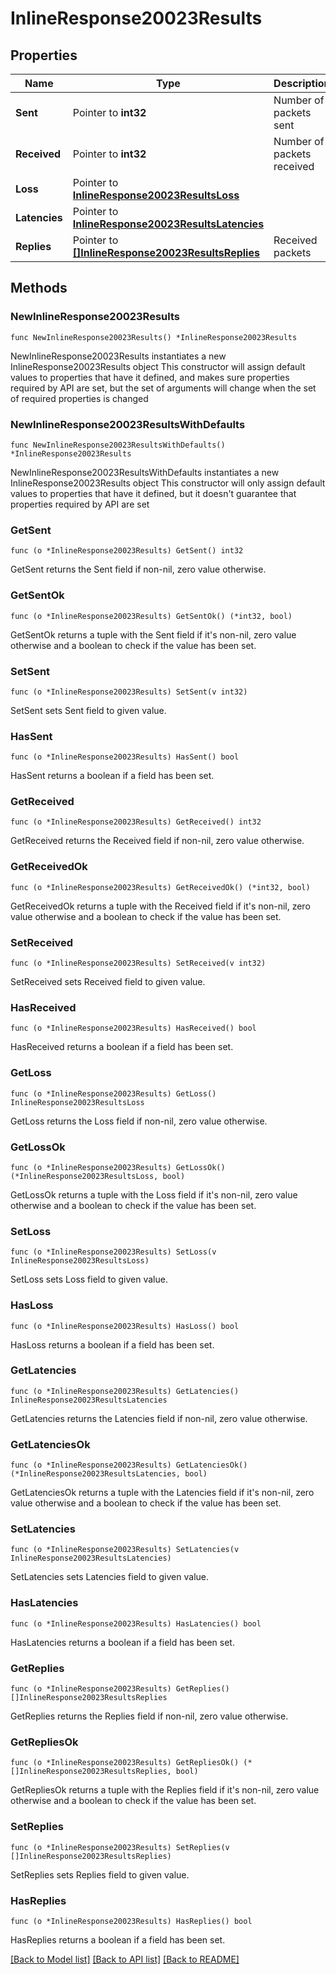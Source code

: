 # InlineResponse20023Results

## Properties

Name | Type | Description | Notes
------------ | ------------- | ------------- | -------------
**Sent** | Pointer to **int32** | Number of packets sent | [optional] 
**Received** | Pointer to **int32** | Number of packets received | [optional] 
**Loss** | Pointer to [**InlineResponse20023ResultsLoss**](InlineResponse20023ResultsLoss.md) |  | [optional] 
**Latencies** | Pointer to [**InlineResponse20023ResultsLatencies**](InlineResponse20023ResultsLatencies.md) |  | [optional] 
**Replies** | Pointer to [**[]InlineResponse20023ResultsReplies**](InlineResponse20023ResultsReplies.md) | Received packets | [optional] 

## Methods

### NewInlineResponse20023Results

`func NewInlineResponse20023Results() *InlineResponse20023Results`

NewInlineResponse20023Results instantiates a new InlineResponse20023Results object
This constructor will assign default values to properties that have it defined,
and makes sure properties required by API are set, but the set of arguments
will change when the set of required properties is changed

### NewInlineResponse20023ResultsWithDefaults

`func NewInlineResponse20023ResultsWithDefaults() *InlineResponse20023Results`

NewInlineResponse20023ResultsWithDefaults instantiates a new InlineResponse20023Results object
This constructor will only assign default values to properties that have it defined,
but it doesn't guarantee that properties required by API are set

### GetSent

`func (o *InlineResponse20023Results) GetSent() int32`

GetSent returns the Sent field if non-nil, zero value otherwise.

### GetSentOk

`func (o *InlineResponse20023Results) GetSentOk() (*int32, bool)`

GetSentOk returns a tuple with the Sent field if it's non-nil, zero value otherwise
and a boolean to check if the value has been set.

### SetSent

`func (o *InlineResponse20023Results) SetSent(v int32)`

SetSent sets Sent field to given value.

### HasSent

`func (o *InlineResponse20023Results) HasSent() bool`

HasSent returns a boolean if a field has been set.

### GetReceived

`func (o *InlineResponse20023Results) GetReceived() int32`

GetReceived returns the Received field if non-nil, zero value otherwise.

### GetReceivedOk

`func (o *InlineResponse20023Results) GetReceivedOk() (*int32, bool)`

GetReceivedOk returns a tuple with the Received field if it's non-nil, zero value otherwise
and a boolean to check if the value has been set.

### SetReceived

`func (o *InlineResponse20023Results) SetReceived(v int32)`

SetReceived sets Received field to given value.

### HasReceived

`func (o *InlineResponse20023Results) HasReceived() bool`

HasReceived returns a boolean if a field has been set.

### GetLoss

`func (o *InlineResponse20023Results) GetLoss() InlineResponse20023ResultsLoss`

GetLoss returns the Loss field if non-nil, zero value otherwise.

### GetLossOk

`func (o *InlineResponse20023Results) GetLossOk() (*InlineResponse20023ResultsLoss, bool)`

GetLossOk returns a tuple with the Loss field if it's non-nil, zero value otherwise
and a boolean to check if the value has been set.

### SetLoss

`func (o *InlineResponse20023Results) SetLoss(v InlineResponse20023ResultsLoss)`

SetLoss sets Loss field to given value.

### HasLoss

`func (o *InlineResponse20023Results) HasLoss() bool`

HasLoss returns a boolean if a field has been set.

### GetLatencies

`func (o *InlineResponse20023Results) GetLatencies() InlineResponse20023ResultsLatencies`

GetLatencies returns the Latencies field if non-nil, zero value otherwise.

### GetLatenciesOk

`func (o *InlineResponse20023Results) GetLatenciesOk() (*InlineResponse20023ResultsLatencies, bool)`

GetLatenciesOk returns a tuple with the Latencies field if it's non-nil, zero value otherwise
and a boolean to check if the value has been set.

### SetLatencies

`func (o *InlineResponse20023Results) SetLatencies(v InlineResponse20023ResultsLatencies)`

SetLatencies sets Latencies field to given value.

### HasLatencies

`func (o *InlineResponse20023Results) HasLatencies() bool`

HasLatencies returns a boolean if a field has been set.

### GetReplies

`func (o *InlineResponse20023Results) GetReplies() []InlineResponse20023ResultsReplies`

GetReplies returns the Replies field if non-nil, zero value otherwise.

### GetRepliesOk

`func (o *InlineResponse20023Results) GetRepliesOk() (*[]InlineResponse20023ResultsReplies, bool)`

GetRepliesOk returns a tuple with the Replies field if it's non-nil, zero value otherwise
and a boolean to check if the value has been set.

### SetReplies

`func (o *InlineResponse20023Results) SetReplies(v []InlineResponse20023ResultsReplies)`

SetReplies sets Replies field to given value.

### HasReplies

`func (o *InlineResponse20023Results) HasReplies() bool`

HasReplies returns a boolean if a field has been set.


[[Back to Model list]](../README.md#documentation-for-models) [[Back to API list]](../README.md#documentation-for-api-endpoints) [[Back to README]](../README.md)


